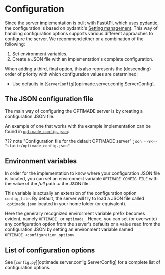 # Configuration

Since the server implementation is built with [FastAPI](https://fastapi.tiangolo.com/), which uses [pydantic](https://pydantic-docs.helpmanual.io/), the configuration is based on pydantic's [Setting management](https://pydantic-docs.helpmanual.io/usage/settings/).
This way of handling configuration options supports various different approaches to configure the server.
We recommend either or a combination of the following:

1. Set environment variables.
2. Create a JSON file with an implementation's complete configuration.

When adding a third, final option, this also represents the (descending) order of priority with which configuration values are determined:

- Use defaults in [`ServerConfig`][optimade.server.config.ServerConfig].

## The JSON configuration file

The main way of configuring the OPTIMADE server is by creating a configuration JSON file.

An example of one that works with the example implementation can be found in [`optimade_config.json`](static/optimade_config.json):

??? note "Configuration file for the default OPTIMADE server"
    ```json
    --8<-- "static/optimade_config.json"
    ```

## Environment variables

In order for the implementation to know where your configuration JSON file is located, you can set an environment variable `OPTIMADE_CONFIG_FILE` with the value of the _full_ path to the JSON file.

This variable is actually an extension of the configuration option `config_file`.
By default, the server will try to load a JSON file called `.optimade.json` located in your home folder (or equivalent).

Here the generally recognized environment variable prefix becomes evident, namely `OPTIMADE_` or `optimade_`.
Hence, you can set (or overwrite) any configuration option from the server's defaults or a value read from the configuration JSON by setting an environment variable named `OPTIMADE_<configuration_option>`.

## List of configuration options

See [`config.py`][optimade.server.config.ServerConfig] for a complete list of configuration options.
